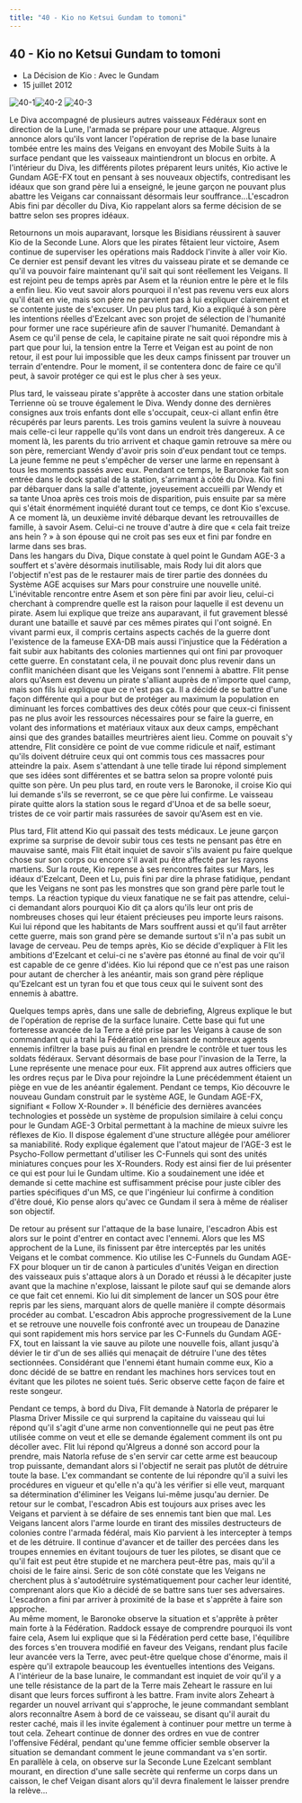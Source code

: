 ```yaml
---
title: "40 - Kio no Ketsui Gundam to tomoni"
---
```


40 - Kio no Ketsui Gundam to tomoni
-----------------------------------

* La Décision de Kio : Avec le Gundam
* 15 juillet 2012


![40-1](/images/mini/images-stories-saga-gundamage-episodes-_tb_150x84_40-1.jpg)![40-2](/images/mini/images-stories-saga-gundamage-episodes-_tb_150x84_40-2.jpg) ![40-3](/images/mini/images-stories-saga-gundamage-episodes-_tb_150x84_40-3.jpg)


Le Diva accompagné de plusieurs autres vaisseaux Fédéraux sont en direction de la Lune, l'armada se prépare pour une attaque. Algreus annonce alors qu'ils vont lancer l'opération de reprise de la base lunaire tombée entre les mains des Veigans en envoyant des Mobile Suits à la surface pendant que les vaisseaux maintiendront un blocus en orbite. A l'intérieur du Diva, les différents pilotes préparent leurs unités, Kio active le Gundam AGE-FX tout en pensant à ses nouveaux objectifs, contredisant les idéaux que son grand père lui a enseigné, le jeune garçon ne pouvant plus abattre les Veigans car connaissant désormais leur souffrance...L'escadron Abis fini par décoller du Diva, Kio rappelant alors sa ferme décision de se battre selon ses propres idéaux.


Retournons un mois auparavant, lorsque les Bisidians réussirent à sauver Kio de la Seconde Lune. Alors que les pirates fêtaient leur victoire, Asem continue de superviser les opérations mais Raddock l'invite à aller voir Kio. Ce dernier est pensif devant les vitres du vaisseau pirate et se demande ce qu'il va pouvoir faire maintenant qu'il sait qui sont réellement les Veigans. Il est rejoint peu de temps après par Asem et la réunion entre le père et le fils a enfin lieu. Kio veut savoir alors pourquoi il n'est pas revenu vers eux alors qu'il était en vie, mais son père ne parvient pas à lui expliquer clairement et se contente juste de s'excuser. Un peu plus tard, Kio a expliqué à son père les intentions réelles d'Ezelcant avec son projet de sélection de l'humanité pour former une race supérieure afin de sauver l'humanité. Demandant à Asem ce qu'il pense de cela, le capitaine pirate ne sait quoi répondre mis à part que pour lui, la tension entre la Terre et Veigan est au point de non retour, il est pour lui impossible que les deux camps finissent par trouver un terrain d'entendre. Pour le moment, il se contentera donc de faire ce qu'il peut, à savoir protéger ce qui est le plus cher à ses yeux.


Plus tard, le vaisseau pirate s'apprête à accoster dans une station orbitale Terrienne où se trouve également le Diva. Wendy donne des dernières consignes aux trois enfants dont elle s'occupait, ceux-ci allant enfin être récupérés par leurs parents. Les trois gamins veulent la suivre à nouveau mais celle-ci leur rappelle qu'ils vont dans un endroit très dangereux. A ce moment là, les parents du trio arrivent et chaque gamin retrouve sa mère ou son père, remerciant Wendy d'avoir pris soin d'eux pendant tout ce temps. La jeune femme ne peut s'empêcher de verser une larme en repensant à tous les moments passés avec eux. Pendant ce temps, le Baronoke fait son entrée dans le dock spatial de la station, s'arrimant à côté du Diva. Kio fini par débarquer dans la salle d'attente, joyeusement accueilli par Wendy et sa tante Unoa après ces trois mois de disparition, puis ensuite par sa mère qui s'était énormément inquiété durant tout ce temps, ce dont Kio s'excuse. A ce moment là, un deuxième invité débarque devant les retrouvailles de famille, à savoir Asem. Celui-ci ne trouve d'autre à dire que « cela fait treize ans hein ? » à son épouse qui ne croit pas ses eux et fini par fondre en larme dans ses bras.   
Dans les hangars du Diva, Dique constate à quel point le Gundam AGE-3 a souffert et s'avère désormais inutilisable, mais Rody lui dit alors que l'objectif n'est pas de le restaurer mais de tirer partie des données du Système AGE acquises sur Mars pour construire une nouvelle unité. L'inévitable rencontre entre Asem et son père fini par avoir lieu, celui-ci cherchant à comprendre quelle est la raison pour laquelle il est devenu un pirate. Asem lui explique que treize ans auparavant, il fut gravement blessé durant une bataille et sauvé par ces mêmes pirates qui l'ont soigné. En vivant parmi eux, il compris certains aspects cachés de la guerre dont l'existence de la fameuse EXA-DB mais aussi l'injustice que la Fédération a fait subir aux habitants des colonies martiennes qui ont fini par provoquer cette guerre. En constatant cela, il ne pouvait donc plus revenir dans un conflit manichéen disant que les Veigans sont l'ennemi à abattre. Flit pense alors qu'Asem est devenu un pirate s'alliant auprès de n'importe quel camp, mais son fils lui explique que ce n'est pas ça. Il a décidé de se battre d'une façon différente qui a pour but de protéger au maximum la population en diminuant les forces combattives des deux côtés pour que ceux-ci finissent pas ne plus avoir les ressources nécessaires pour se faire la guerre, en volant des informations et matériaux vitaux aux deux camps, empêchant ainsi que des grandes batailles meurtrières aient lieu. Comme on pouvait s'y attendre, Flit considère ce point de vue comme ridicule et naïf, estimant qu'ils doivent détruire ceux qui ont commis tous ces massacres pour atteindre la paix. Asem s'attendant à une telle tirade lui répond simplement que ses idées sont différentes et se battra selon sa propre volonté puis quitte son père. Un peu plus tard, en route vers le Baronoke, il croise Kio qui lui demande s'ils se reverront, se ce que père lui confirme. Le vaisseau pirate quitte alors la station sous le regard d'Unoa et de sa belle soeur, tristes de ce voir partir mais rassurées de savoir qu'Asem est en vie.


Plus tard, Flit attend Kio qui passait des tests médicaux. Le jeune garçon exprime sa surprise de devoir subir tous ces tests ne pensant pas être en mauvaise santé, mais Flit était inquiet de savoir s'ils avaient pu faire quelque chose sur son corps ou encore s'il avait pu être affecté par les rayons martiens. Sur la route, Kio repense à ses rencontres faites sur Mars, les idéaux d'Ezelcant, Deen et Lu, puis fini par dire la phrase fatidique, pendant que les Veigans ne sont pas les monstres que son grand père parle tout le temps. La réaction typique du vieux fanatique ne se fait pas attendre, celui-ci demandant alors pourquoi Kio dit ça alors qu'ils leur ont pris de nombreuses choses qui leur étaient précieuses peu importe leurs raisons. Kui lui répond que les habitants de Mars souffrent aussi et qu'il faut arrêter cette guerre, mais son grand père se demande surtout s'il n'a pas subit un lavage de cerveau. Peu de temps après, Kio se décide d'expliquer à Flit les ambitions d'Ezelcant et celui-ci ne s'avère pas étonné au final de voir qu'il est capable de ce genre d'idées. Kio lui répond que ce n'est pas une raison pour autant de chercher à les anéantir, mais son grand père réplique qu'Ezelcant est un tyran fou et que tous ceux qui le suivent sont des ennemis à abattre.


Quelques temps après, dans une salle de debriefing, Algreus explique le but de l'opération de reprise de la surface lunaire. Cette base qui fut une forteresse avancée de la Terre a été prise par les Veigans à cause de son commandant qui a trahi la Fédération en laissant de nombreux agents ennemis infiltrer la base puis au final en prendre le contrôle et tuer tous les soldats fédéraux. Servant désormais de base pour l'invasion de la Terre, la Lune représente une menace pour eux. Flit apprend aux autres officiers que les ordres reçus par le Diva pour rejoindre la Lune précédemment étaient un piège en vue de les anéantir également. Pendant ce temps, Kio découvre le nouveau Gundam construit par le système AGE, le Gundam AGE-FX, signifiant « Follow X-Rounder ». Il bénéficie des dernières avancées technologies et possède un système de propulsion similaire à celui conçu pour le Gundam AGE-3 Orbital permettant à la machine de mieux suivre les réflexes de Kio. Il dispose également d'une structure allégée pour améliorer sa maniabilité. Rody explique également que l'atout majeur de l'AGE-3 est le Psycho-Follow permettant d'utiliser les C-Funnels qui sont des unités miniatures conçues pour les X-Rounders. Rody est ainsi fier de lui présenter ce qui est pour lui le Gundam ultime. Kio a soudainement une idée et demande si cette machine est suffisamment précise pour juste cibler des parties spécifiques d'un MS, ce que l'ingénieur lui confirme à condition d'être doué, Kio pense alors qu'avec ce Gundam il sera à même de réaliser son objectif.


De retour au présent sur l'attaque de la base lunaire, l'escadron Abis est alors sur le point d'entrer en contact avec l'ennemi. Alors que les MS approchent de la Lune, ils finissent par être interceptés par les unités Veigans et le combat commence. Kio utilise les C-Funnels du Gundam AGE-FX pour bloquer un tir de canon à particules d'unités Veigan en direction des vaisseaux puis s'attaque alors à un Dorado et réussi à le décapiter juste avant que la machine n'explose, laissant le pilote sauf qui se demande alors ce que fait cet ennemi. Kio lui dit simplement de lancer un SOS pour être repris par les siens, marquant alors de quelle manière il compte désormais procéder au combat. L'escadron Abis approche progressivement de la Lune et se retrouve une nouvelle fois confronté avec un troupeau de Danazine qui sont rapidement mis hors service par les C-Funnels du Gundam AGE-FX, tout en laissant la vie sauve au pilote une nouvelle fois, allant jusqu'à dévier le tir d'un de ses alliés qui menaçait de détruire l'une des têtes sectionnées. Considérant que l'ennemi étant humain comme eux, Kio a donc décidé de se battre en rendant les machines hors services tout en évitant que les pilotes ne soient tués. Seric observe cette façon de faire et reste songeur.


Pendant ce temps, à bord du Diva, Flit demande à Natorla de préparer le Plasma Driver Missile ce qui surprend la capitaine du vaisseau qui lui répond qu'il s'agit d'une arme non conventionnelle qui ne peut pas être utilisée comme on veut et elle se demande également comment ils ont pu décoller avec. Flit lui répond qu'Algreus a donné son accord pour la prendre, mais Natorla refuse de s'en servir car cette arme est beaucoup trop puissante, demandant alors si l'objectif ne serait pas plutôt de détruire toute la base. L'ex commandant se contente de lui répondre qu'il a suivi les procédures en vigueur et qu'elle n'a qu'à les vérifier si elle veut, marquant sa détermination d'éliminer les Veigans lui-même jusqu'au dernier. De retour sur le combat, l'escadron Abis est toujours aux prises avec les Veigans et parvient à se défaire de ses ennemis tant bien que mal. Les Veigans lancent alors l'arme lourde en tirant des missiles destructeurs de colonies contre l'armada fédéral, mais Kio parvient à les intercepter à temps et de les détruire. Il continue d'avancer et de tailler des percées dans les troupes ennemies en évitant toujours de tuer les pilotes, se disant que ce qu'il fait est peut être stupide et ne marchera peut-être pas, mais qu'il a choisi de le faire ainsi. Seric de son côté constate que les Veigans ne cherchent plus à s'autodétruire systématiquement pour cacher leur identité, comprenant alors que Kio a décidé de se battre sans tuer ses adversaires. L'escadron a fini par arriver à proximité de la base et s'apprête à faire son approche.   
Au même moment, le Baronoke observe la situation et s'apprête à prêter main forte à la Fédération. Raddock essaye de comprendre pourquoi ils vont faire cela, Asem lui explique que si la Fédération perd cette base, l'équilibre des forces s'en trouvera modifié en faveur des Veigans, rendant plus facile leur avancée vers la Terre, avec peut-être quelque chose d'énorme, mais il espère qu'il extrapole beaucoup les éventuelles intentions des Veigans.   
A l'intérieur de la base lunaire, le commandant est inquiet de voir qu'il y a une telle résistance de la part de la Terre mais Zeheart le rassure en lui disant que leurs forces suffiront à les battre. Fram invite alors Zeheart à regarder un nouvel arrivant qui s'approche, le jeune commandant semblant alors reconnaître Asem à bord de ce vaisseau, se disant qu'il aurait du rester caché, mais il les invite également à continuer pour mettre un terme à tout cela. Zeheart continue de donner des ordres en vue de contrer l'offensive Fédéral, pendant qu'une femme officier semble observer la situation se demandant comment le jeune commandant va s'en sortir.   
En parallèle à cela, on observe sur la Seconde Lune Ezelcant semblant mourant, en direction d'une salle secrète qui renferme un corps dans un caisson, le chef Veigan disant alors qu'il devra finalement le laisser prendre la relève...


 


